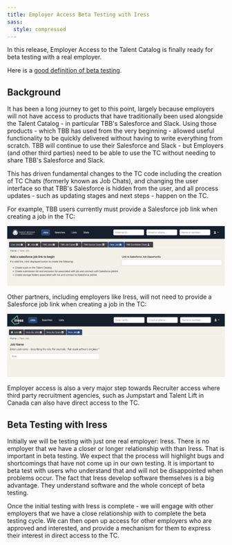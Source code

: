 ```yaml
---
title: Employer Access Beta Testing with Iress
sass:
  style: compressed
---
```


In this release, Employer Access to the Talent Catalog is finally ready for beta testing with a real 
employer.

Here is a [good definition of beta testing](https://www.productplan.com/glossary/beta-test/).


## Background

It has been a long journey to get to this point, largely because employers will not have access to 
products that have traditionally been used alongside the Talent Catalog - in particular TBB's 
Salesforce and Slack. Using those products - which TBB has used from the very beginning - allowed 
useful functionality to be quickly delivered without having to write everything from scratch. 
TBB will continue to use their Salesforce and Slack - but Employers (and other third parties) need 
to be able to use the TC without needing to share TBB's Salesforce and Slack. 

This has driven fundamental changes to the TC code including the creation of TC Chats (formerly 
known as Job Chats), and changing the user interface so that TBB's Salesforce is hidden from the user, 
and all process updates - such as updating stages and next steps - happen on the TC.

For example, TBB users currently must provide a Salesforce job link when creating a job in the TC:

<div class="card-image-container">
  <img src="./../assets/images/v222/TbbNewJobScreenLogo.png" 
        alt="TBB New Job Screen" class="card-image">
</div>

Other partners, including employers like Iress, will not need to provide a Salesforce job link 
when creating a job in the TC:

<div class="card-image-container">
  <img src="./../assets/images/v222/EmployerAccessNewJobScreenIressLogo.png" 
        alt="Employer access New Job screen (Iress)" class="card-image">
</div>

Employer access is also a very major step towards Recruiter access where third party recruitment 
agencies, such as Jumpstart and Talent Lift in Canada can also have direct access to the TC.


## Beta Testing with Iress

Initially we will be testing with just one real employer: Iress. There is no employer that we have 
a closer or longer relationship with than Iress. That is important in beta testing. We expect that 
the process will highlight bugs and shortcomings that have not come up in our own testing. It is 
important to beta test with users who understand that and will not be disappointed when problems 
occur. The fact that Iress develop software themselves is a big advantage. They understand software 
and the whole concept of beta testing.

Once the initial testing with Iress is complete - we will engage with other employers that we have 
a close relationship with to complete the beta testing cycle. We can then open up access for other
employers who are approved and interested, and provide a mechanism for them to express their interest 
in direct access to the TC.
